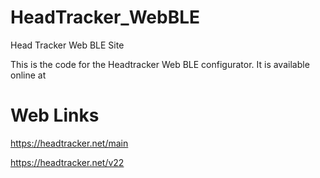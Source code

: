 # HeadTracker_WebBLE
Head Tracker Web BLE Site

This is the code for the Headtracker Web BLE configurator. It is available online at 

# Web Links

https://headtracker.net/main

https://headtracker.net/v22
